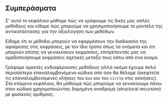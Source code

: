 ## Συμπεράσματα

Σ' αυτό το κεφάλαιο μάθαμε πώς να γράφουμε τις δικές μας απλές μεθόδους και είδαμε πώς μπορούμε να χρησιμοποιήσουμε το μοντέλο της αντικατάστασης για την αξιολόγηση των μεθόδων.

Είδαμε ότι οι μέθοδοι μπορούν να εφαρμόσουν την διαδικασία της αφαίρεσης στις εκφράσεις, με τον ίδιο τρόπο όπως τα ονόματα και ότι μπορούν επίσης να γενικεύσουν εκφράσεις, επιτρέποντάς μας να ομαδοποιήσουμε εκφράσεις σχετικές μεταξύ τους κάτω από ένα όνομα.

Γράψαμε αρκετές ενδιαφέρουσες μεθόδους αλλά ακόμα έχουμε πολύ περισσότερο επαναλαμβανόμενο κώδικα από όσο θα θέλαμε (σκεφτείτε τις επαναλαμβανόμενες κλήσεις του `box` και του `circle` στις ασκήσεις).
Στο επόμενο κεφάλαιο, θα μάθουμε πώς μπορούμε να γενικεύουμε πάνω στον κώδικα χρησιμοποιώντας δομημένη αναδρομή (structural recursion) με φυσικούς αριθμούς.
